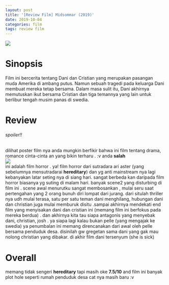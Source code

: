 ```yaml
---
layout: post
title: '[Review Film] Midsommar (2019)'
date: 2019-10-04
categories: film
tags: review film
---
```


![](https://upload.wikimedia.org/wikipedia/en/thumb/4/47/Midsommar_%282019_film_poster%29.png/220px-Midsommar_%282019_film_poster%29.png)

# Sinopsis
Film ini bercerita tentang Dani dan Cristian yang merupakan pasangan muda Amerika di ambang putus. Namun sebuah tragedi pada keluarga Dani membuat mereka tetap bersama. Dalam masa sulit itu, Dani akhirnya memutuskan ikut bersama Cristian dan tiga temannya yang lain untuk berlibur tengah musim panas di swedia.

# Review
###### spoiler!!
dilihat poster film nya anda mungkin berfikir bahwa ini film tentang drama, romance cinta-cinta an yang bikin terharu . :v
anda **salah**
<br><img src="https://media1.tenor.com/images/ecadecdae50db57d23bdf2458516c0c6/tenor.gif?itemid=11866642" weight="50%" /><br>
ini adalah film horror . ya! film horror dari sutradara ari aster (yang sebelumnya mensutradarai **hereditary**) 
dan yg anti mainstream nya lagi kebanyakan latar seting nya di siang hari. sangat berbeda kan daripada film horror biasanya yg suting di malam hari. banyak scene2 yang disturbing di film ini . scene awal menurutku sangat membosankan , mulai seru saat pertengahan yang 2 orang bunuh diri lompat dari jurang. dari situlah thriller nya udh mulai terasa, satu per satu teman dani menghilang, hubungan dani dan christian juga mulai memburuk disitu .sampai akhirnya mendekati end film yang menyisakan dani dan cristian ini (memang film ini berfokus pada mereka berdua) . dan akhirnya kita tau siapa antagonis yang menyebak dani, christian, josh . ya siapa lagi kalau bukan pelle (yang mengajak ke swedia) ya penumbalan ini memang direncanakan dari awal oleh pelle bersama penduduk desa. disinilah gw gregetan sama dani yang gak mau nolong christian yang dibakar. di akhir film dani tersenyum (she is sick)

# Overall
memang tidak sengeri **hereditary** tapi masih oke **7.5/10** and film ini banyak plot hole seperti rumah penduduk desa cat nya masih baru :v 
